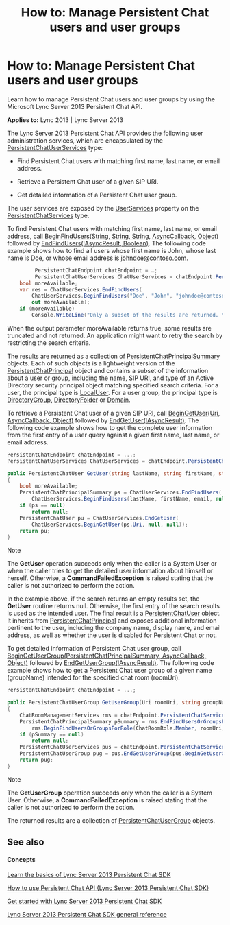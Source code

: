 ﻿---
title: 'How to: Manage Persistent Chat users and user groups'
TOCTitle: 'How to: Manage Persistent Chat users and user groups'
ms:assetid: 163a5e5b-010e-481d-a818-a2d3378d3f9d
ms:mtpsurl: https://msdn.microsoft.com/library/Dn465904(v=office.15)
ms:contentKeyID: 57101398
ms.date: 07/24/2014
mtps_version: v=office.15
dev_langs:
- csharp
---

# How to: Manage Persistent Chat users and user groups

Learn how to manage Persistent Chat users and user groups by using the Microsoft Lync Server 2013 Persistent Chat API.


**Applies to:** Lync 2013 | Lync Server 2013

The Lync Server 2013 Persistent Chat API provides the following user administration services, which are encapsulated by the [PersistentChatUserServices](https://msdn.microsoft.com/library/jj265986\(v=office.15\)) type:

  - Find Persistent Chat users with matching first name, last name, or email address.

  - Retrieve a Persistent Chat user of a given SIP URI.

  - Get detailed information of a Persistent Chat user group.

The user services are exposed by the [UserServices](https://msdn.microsoft.com/library/jj266379\(v=office.15\)) property on the [PersistentChatServices](https://msdn.microsoft.com/library/jj266890\(v=office.15\)) type.

To find Persistent Chat users with matching first name, last name, or email address, call [BeginFindUsers(String, String, String, AsyncCallback, Object)](https://msdn.microsoft.com/library/jj265879\(v=office.15\)) followed by [EndFindUsers(IAsyncResult, Boolean)](https://msdn.microsoft.com/library/jj267276\(v=office.15\)). The following code example shows how to find all users whose first name is John, whose last name is Doe, or whose email address is johndoe@contoso.com.

```csharp
         PersistentChatEndpoint chatEndpoint = …;
         PersistentChatUserServices ChatUserServices = chatEndpoint.PersistentChatServices.UserServices;
    bool moreAvailable;
    var res = ChatUserServices.EndFindUsers(
        ChatUserServices.BeginFindUsers("Doe", "John", "johndoe@contoso.com", null, null),
        out moreAvailable);
    if (moreAvailable)
        Console.WriteLine("Only a subset of the results are returned. You may need to retry with more restricted search criteria");
```

When the output parameter moreAvailable returns true, some results are truncated and not returned. An application might want to retry the search by restricting the search criteria.

The results are returned as a collection of [PersistentChatPrincipalSummary](https://msdn.microsoft.com/library/jj267859\(v=office.15\)) objects. Each of such objects is a lightweight version of the [PersistentChatPrincipal](https://msdn.microsoft.com/library/jj266388\(v=office.15\)) object and contains a subset of the information about a user or group, including the name, SIP URI, and type of an Active Directory security principal object matching specified search criteria. For a user, the principal type is [LocalUser](https://msdn.microsoft.com/library/jj267557\(v=office.15\)). For a user group, the principal type is [DirectoryGroup](https://msdn.microsoft.com/library/jj267557\(v=office.15\)), [DirectoryFolder](https://msdn.microsoft.com/library/jj267557\(v=office.15\)) or [Domain](https://msdn.microsoft.com/library/jj267557\(v=office.15\)).

To retrieve a Persistent Chat user of a given SIP URI, call [BeginGetUser(Uri, AsyncCallback, Object)](https://msdn.microsoft.com/library/jj267227\(v=office.15\)) followed by [EndGetUser(IAsyncResult)](https://msdn.microsoft.com/library/jj266902\(v=office.15\)). The following code example shows how to get the complete user information from the first entry of a user query against a given first name, last name, or email address.

```csharp
PersistentChatEndpoint chatEndpoint = ...;
PersistentChatUserServices ChatUserServices = chatEndpoint.PersistentChatServices.UserServices;

public PersistentChatUser GetUser(string lastName, string firstName, string email)
{
    bool moreAvailable;
    PersistentChatPrincipalSummary ps = ChatUserServices.EndFindUsers(
        ChatUserServices.BeginFindUsers(lastName, firstName, email, null, null), out moreAvailable).FirstOrDefault();
    if (ps == null)
        return null;
    PersistentChatUser pu = ChatUserServices.EndGetUser(
        ChatUserServices.BeginGetUser(ps.Uri, null, null));
    return pu;
}
```


> [!NOTE]
> <P>The <STRONG>GetUser</STRONG> operation succeeds only when the caller is a System User or when the caller tries to get the detailed user information about himself or herself. Otherwise, a <STRONG>CommandFailedException</STRONG> is raised stating that the caller is not authorized to perform the action.</P>



In the example above, if the search returns an empty results set, the **GetUser** routine returns null. Otherwise, the first entry of the search results is used as the intended user. The final result is a [PersistentChatUser](https://msdn.microsoft.com/library/jj267549\(v=office.15\)) object. It inherits from [PersistentChatPrincipal](https://msdn.microsoft.com/library/jj266388\(v=office.15\)) and exposes additional information pertinent to the user, including the company name, display name, and email address, as well as whether the user is disabled for Persistent Chat or not.

To get detailed information of Persistent Chat user group, call [BeginGetUserGroup(PersistentChatPrincipalSummary, AsyncCallback, Object)](https://msdn.microsoft.com/library/jj267230\(v=office.15\)) followed by [EndGetUserGroup(IAsyncResult)](https://msdn.microsoft.com/library/jj267610\(v=office.15\)). The following code example shows how to get a Persistent Chat user group of a given name (groupName) intended for the specified chat room (roomUri).

```csharp
PersistentChatEndpoint chatEndpoint = ...;

public PersistentChatUserGroup GetUserGroup(Uri roomUri, string groupName)
{
    ChatRoomManagementServices rms = chatEndpoint.PersistentChatServices.ChatRoomManagementServices;
    PersistentChatPrincipalSummary pSummary = rms.EndFindUsersOrGroupsForRole(
        rms.BeginFindUsersOrGroupsForRole(ChatRoomRole.Member, roomUri, groupName, null, null)).FirstOrDefault();
    if (pSummary == null)
        return null;
    PersistentChatUserServices pus = chatEndpoint.PersistentChatServices.UserServices;
    PersistentChatUserGroup pug = pus.EndGetUserGroup(pus.BeginGetUserGroup(pSummary, null, null));
    return pug;
}
```


> [!NOTE]
> <P>The <STRONG>GetUserGroup</STRONG> operation succeeds only when the caller is a System User. Otherwise, a <STRONG>CommandFailedException</STRONG> is raised stating that the caller is not authorized to perform the action.</P>



The returned results are a collection of [PersistentChatUserGroup](https://msdn.microsoft.com/library/jj266882\(v=office.15\)) objects.

## See also

#### Concepts

[Learn the basics of Lync Server 2013 Persistent Chat SDK](learn-the-basics-of-lync-server-2013-persistent-chat-sdk.md)

[How to use Persistent Chat API (Lync Server 2013 Persistent Chat SDK)](how-to-use-persistent-chat-api-lync-server-2013-persistent-chat-sdk.md)

[Get started with Lync Server 2013 Persistent Chat SDK](get-started-with-lync-server-2013-persistent-chat-sdk.md)

[Lync Server 2013 Persistent Chat SDK general reference](lync-server-2013-persistent-chat-sdk-general-reference.md)

